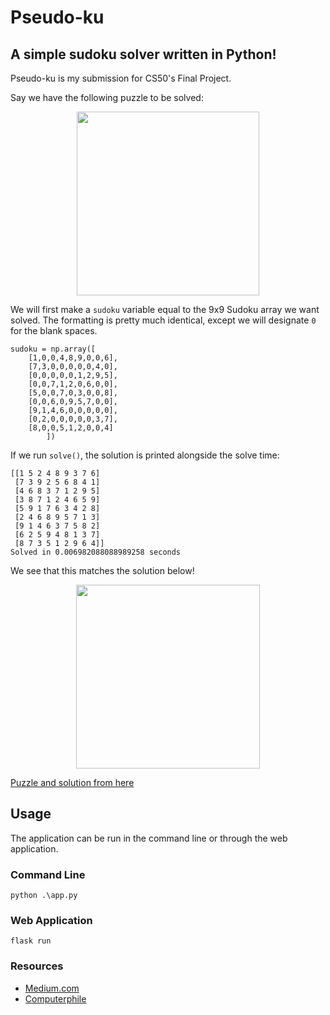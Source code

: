 # Pseudo-ku
## A simple sudoku solver written in Python!

Pseudo-ku is my submission for CS50's Final Project.

Say we have the following puzzle to be solved:
<p align="center">
  <img width="292" height="294" src="https://i.imgur.com/cIDW5bG.png">
</p>

We will first make a `sudoku` variable equal to the 9x9 Sudoku array we want
solved. The formatting is pretty much identical, except we will designate `0`
for the blank spaces.
```
sudoku = np.array([
    [1,0,0,4,8,9,0,0,6],
    [7,3,0,0,0,0,0,4,0],
    [0,0,0,0,0,1,2,9,5],
    [0,0,7,1,2,0,6,0,0],
    [5,0,0,7,0,3,0,0,8],
    [0,0,6,0,9,5,7,0,0],
    [9,1,4,6,0,0,0,0,0],
    [0,2,0,0,0,0,0,3,7],
    [8,0,0,5,1,2,0,0,4]
        ])
```
If we run `solve()`, the solution is printed alongside the solve time:
```
[[1 5 2 4 8 9 3 7 6]
 [7 3 9 2 5 6 8 4 1]
 [4 6 8 3 7 1 2 9 5]
 [3 8 7 1 2 4 6 5 9]
 [5 9 1 7 6 3 4 2 8]
 [2 4 6 8 9 5 7 1 3]
 [9 1 4 6 3 7 5 8 2]
 [6 2 5 9 4 8 1 3 7]
 [8 7 3 5 1 2 9 6 4]]
Solved in 0.006982088088989258 seconds
```

We see that this matches the solution below!

<p align="center">
  <img width="294" height="294" src="https://i.imgur.com/JyAuwVt.png">
</p>

[Puzzle and solution from here](https://dingo.sbs.arizona.edu/~sandiway/sudoku/examples.html)

## Usage

The application can be run in the command line or through the web application.

### Command Line

`python .\app.py`

### Web Application

`flask run`

### Resources

* [Medium.com](https://levelup.gitconnected.com/sudoku-solver-python-using-backtracking-1aff17a3340)
* [Computerphile](https://youtu.be/G_UYXzGuqvM)
